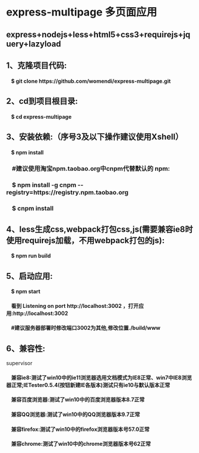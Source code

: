 <h1>express-multipage 多页面应用</h1>
<h2>express+nodejs+less+html5+css3+requirejs+jquery+lazyload</h2>
<h2>1、克隆项目代码:</h2>
<h4>&nbsp;&nbsp;&nbsp;&nbsp;$ git clone https://github.com/womendi/express-multipage.git</h4>
<h2>2、cd到项目根目录:</h2>
<h4>&nbsp;&nbsp;&nbsp;&nbsp;$ cd express-multipage</h4>
<h2>3、安装依赖:（序号3及以下操作建议使用Xshell）</h2>
<h4>&nbsp;&nbsp;&nbsp;&nbsp;$ npm install</h4>
<h3>&nbsp;&nbsp;&nbsp;&nbsp;#建议使用淘宝npm.taobao.org中cnpm代替默认的 npm:</h3>
<h3>&nbsp;&nbsp;&nbsp;&nbsp;$ npm install -g cnpm --registry=https://registry.npm.taobao.org</h4>
<h3>&nbsp;&nbsp;&nbsp;&nbsp;$ cnpm install</h4>
<h2>4、less生成css,webpack打包css,js(需要兼容ie8时使用requirejs加载，不用webpack打包的js):</h2>
<h4>&nbsp;&nbsp;&nbsp;&nbsp;$ npm run build</h4>
<h2>5、启动应用:</h2>
<h4>&nbsp;&nbsp;&nbsp;&nbsp;$ npm start</h4>
<h4>&nbsp;&nbsp;&nbsp;&nbsp;看到 Listening on port http://localhost:3002 ，打开应用:http://localhost:3002</h4>
<h4>&nbsp;&nbsp;&nbsp;&nbsp;#建议服务器部署时修改端口3002为其他,修改位置./build/www</h4>
<h2>6、兼容性:</h2>supervisor
<h4>&nbsp;&nbsp;&nbsp;&nbsp;兼容ie8:测试了win10中的ie11浏览器选用文档模式为IE8正常、win7中IE8浏览器正常;IETester0.5.4(按钮新建IE各版本)测试只有ie10与默认版本正常</h4>
<h4>&nbsp;&nbsp;&nbsp;&nbsp;兼容百度浏览器:测试了win10中的百度浏览器版本8.7正常</h4>
<h4>&nbsp;&nbsp;&nbsp;&nbsp;兼容QQ浏览器:测试了win10中的QQ浏览器版本9.7正常</h4>
<h4>&nbsp;&nbsp;&nbsp;&nbsp;兼容firefox:测试了win10中的firefox浏览器版本号57.0正常</h4>
<h4>&nbsp;&nbsp;&nbsp;&nbsp;兼容chrome:测试了win10中的chrome浏览器版本号62正常</h4>